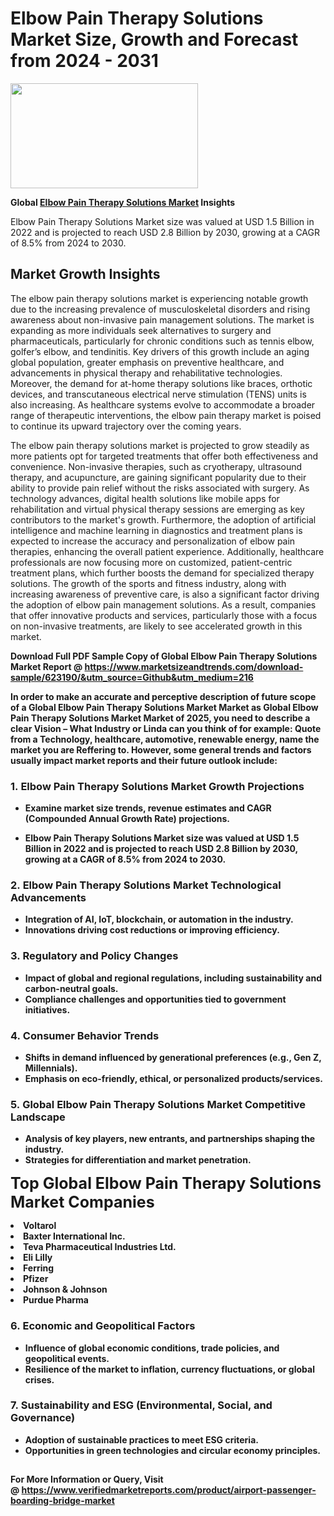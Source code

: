 <H1>Elbow Pain Therapy Solutions Market Size, Growth and Forecast from 2024 - 2031</H1><img class="aligncenter size-medium wp-image-584254" src="https://thirdeyenews.in/wp-content/uploads/2024/09/Global-Market-Research-300x168.jpeg" alt="" width="300" height="168" /><p><strong>Global&nbsp;<a href="https://www.marketsizeandtrends.com/download-sample/623190/&amp;utm_source=Github&utm_medium=216">Elbow Pain Therapy Solutions Market</a> Insights</strong></p><p>Elbow Pain Therapy Solutions Market size was valued at USD 1.5 Billion in 2022 and is projected to reach USD 2.8 Billion by 2030, growing at a CAGR of 8.5% from 2024 to 2030.</p><p><h2>Market Growth Insights</h2> <p>The elbow pain therapy solutions market is experiencing notable growth due to the increasing prevalence of musculoskeletal disorders and rising awareness about non-invasive pain management solutions. The market is expanding as more individuals seek alternatives to surgery and pharmaceuticals, particularly for chronic conditions such as tennis elbow, golfer’s elbow, and tendinitis. Key drivers of this growth include an aging global population, greater emphasis on preventive healthcare, and advancements in physical therapy and rehabilitative technologies. Moreover, the demand for at-home therapy solutions like braces, orthotic devices, and transcutaneous electrical nerve stimulation (TENS) units is also increasing. As healthcare systems evolve to accommodate a broader range of therapeutic interventions, the elbow pain therapy market is poised to continue its upward trajectory over the coming years.</p> <p><strong></strong></p> <p>The elbow pain therapy solutions market is projected to grow steadily as more patients opt for targeted treatments that offer both effectiveness and convenience. Non-invasive therapies, such as cryotherapy, ultrasound therapy, and acupuncture, are gaining significant popularity due to their ability to provide pain relief without the risks associated with surgery. As technology advances, digital health solutions like mobile apps for rehabilitation and virtual physical therapy sessions are emerging as key contributors to the market's growth. Furthermore, the adoption of artificial intelligence and machine learning in diagnostics and treatment plans is expected to increase the accuracy and personalization of elbow pain therapies, enhancing the overall patient experience. Additionally, healthcare professionals are now focusing more on customized, patient-centric treatment plans, which further boosts the demand for specialized therapy solutions. The growth of the sports and fitness industry, along with increasing awareness of preventive care, is also a significant factor driving the adoption of elbow pain management solutions. As a result, companies that offer innovative products and services, particularly those with a focus on non-invasive treatments, are likely to see accelerated growth in this market.</p> <p><strong></p><p><span class=""><strong>Download Full PDF Sample Copy of Global Elbow Pain Therapy Solutions Market Report</strong> @ <a href="https://www.marketsizeandtrends.com/download-sample/623190/&amp;utm_source=Github&utm_medium=216" target="_blank">https://www.marketsizeandtrends.com/download-sample/623190/&amp;utm_source=Github&utm_medium=216</a></span></p><p>In order to make an accurate and perceptive description of future scope of a Global&nbsp;Elbow Pain Therapy Solutions Market Market as Global&nbsp;Elbow Pain Therapy Solutions Market Market of 2025, you need to describe a clear Vision &ndash; What Industry or Linda can you think of for example: Quote from a Technology, healthcare, automotive, renewable energy, name the market you are Reffering to. However, some general trends and factors usually impact market reports and their future outlook include:</p><h3>1.&nbsp;<strong>Elbow Pain Therapy Solutions Market Growth Projections</strong></h3><ul><li>Examine market size trends, revenue estimates and CAGR (Compounded Annual Growth Rate) projections.</li><li><p>Elbow Pain Therapy Solutions Market size was valued at USD 1.5 Billion in 2022 and is projected to reach USD 2.8 Billion by 2030, growing at a CAGR of 8.5% from 2024 to 2030.</p></li></ul><h3>2.&nbsp;<strong>Elbow Pain Therapy Solutions Market Technological Advancements</strong></h3><ul><li>Integration of AI, IoT, blockchain, or automation in the industry.</li><li>Innovations driving cost reductions or improving efficiency.</li></ul><h3>3.&nbsp;<strong>Regulatory and Policy Changes</strong></h3><ul><li>Impact of global and regional regulations, including sustainability and carbon-neutral goals.</li><li>Compliance challenges and opportunities tied to government initiatives.</li></ul><h3>4.&nbsp;<strong>Consumer Behavior Trends</strong></h3><ul><li>Shifts in demand influenced by generational preferences (e.g., Gen Z, Millennials).</li><li>Emphasis on eco-friendly, ethical, or personalized products/services.</li></ul><h3>5.&nbsp;<strong>Global Elbow Pain Therapy Solutions Market Competitive Landscape</strong></h3><ul><li>Analysis of key players, new entrants, and partnerships shaping the industry.</li><li>Strategies for differentiation and market penetration.</li></ul><p data-pm-slice="1 1 []"><span style="color: inherit; font-family: inherit; font-size: 25px;">Top Global Elbow Pain Therapy Solutions Market Companies</span></p><div class="" data-test-id=""><p><li>Voltarol</li><li> Baxter International Inc.</li><li> Teva Pharmaceutical Industries Ltd.</li><li> Eli Lilly</li><li> Ferring</li><li> Pfizer</li><li> Johnson & Johnson</li><li> Purdue Pharma</li></p></div><h3>6.&nbsp;<strong>Economic and Geopolitical Factors</strong></h3><ul><li>Influence of global economic conditions, trade policies, and geopolitical events.</li><li>Resilience of the market to inflation, currency fluctuations, or global crises.</li></ul><h3>7.&nbsp;<strong>Sustainability and ESG (Environmental, Social, and Governance)</strong></h3><ul><li>Adoption of sustainable practices to meet ESG criteria.</li><li>Opportunities in green technologies and circular economy principles.</li></ul><h2><strong style="font-size: 14px;">For More Information or Query, Visit @&nbsp;</strong><a style="background-color: #ffffff; font-size: 14px;" href="https://www.marketsizeandtrends.com/report/elbow-pain-therapy-solutions-market/" target="_blank">https://www.verifiedmarketreports.com/product/airport-passenger-boarding-bridge-market</a></h2>
